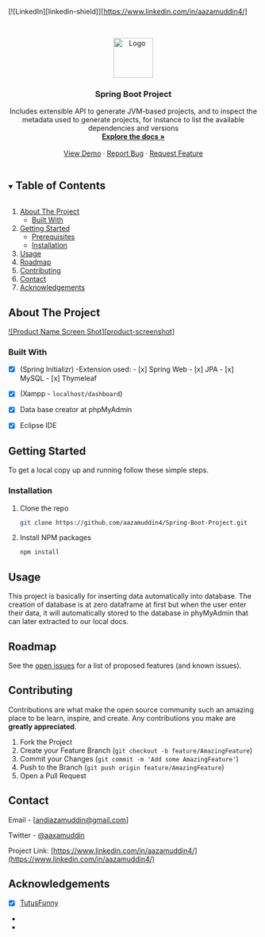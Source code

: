 [![LinkedIn][linkedin-shield]][https://www.linkedin.com/in/aazamuddin4/]

<!-- PROJECT LOGO -->
<br />
<p align="center">
  <a href="https://github.com/github_username/repo_name">
    <img src="images/logo.png" alt="Logo" width="80" height="80">
  </a>

  <h3 align="center">Spring Boot Project</h3>

  <p align="center">
    Includes extensible API to generate JVM-based projects, and to inspect the metadata used to generate projects, for instance to list the available dependencies and versions
    <br />
    <a href="https://github.com/aazamuddin4/Spring-Boot-Project"><strong>Explore the docs »</strong></a>
    <br />
    <br />
    <a href="https://github.com/aazamuddin4/Spring-Boot-Project">View Demo</a>
    ·
    <a href="https://github.com/aazamuddin4/Spring-Boot-Project/issues">Report Bug</a>
    ·
    <a href="https://github.com/aazamuddin4/Spring-Boot-Project/issues">Request Feature</a>
  </p>
</p>



<!-- TABLE OF CONTENTS -->
<details open="open">
  <summary><h2 style="display: inline-block">Table of Contents</h2></summary>
  <ol>
    <li>
      <a href="#about-the-project">About The Project</a>
      <ul>
        <li><a href="#built-with">Built With</a></li>
      </ul>
    </li>
    <li>
      <a href="#getting-started">Getting Started</a>
      <ul>
        <li><a href="#prerequisites">Prerequisites</a></li>
        <li><a href="#installation">Installation</a></li>
      </ul>
    </li>
    <li><a href="#usage">Usage</a></li>
    <li><a href="#roadmap">Roadmap</a></li>
    <li><a href="#contributing">Contributing</a></li>
    <li><a href="#contact">Contact</a></li>
    <li><a href="#acknowledgements">Acknowledgements</a></li>
  </ol>
</details>



<!-- ABOUT THE PROJECT -->
## About The Project

[![Product Name Screen Shot][product-screenshot]](https://i.imgur.com/SBl70J1.png)

### Built With

* [x] (Spring Initializr)
    -Extension used:
        - [x] Spring Web
        - [x] JPA
        - [x] MySQL
        - [x] Thymeleaf
* [x] (Xampp - `localhost/dashboard`)
* [x] Data base creator at phpMyAdmin
* [x] Eclipse IDE



<!-- GETTING STARTED -->
## Getting Started

To get a local copy up and running follow these simple steps.


### Installation

1. Clone the repo
   ```sh
   git clone https://github.com/aazamuddin4/Spring-Boot-Project.git
   ```
2. Install NPM packages
   ```sh
   npm install
   ```



<!-- USAGE EXAMPLES -->
## Usage

This project is basically for inserting data automatically into database. The creation of database is at zero dataframe at first but when the user enter their data, it will automatically stored to the database in phyMyAdmin that can later extracted to our local docs.


<!-- ROADMAP -->
## Roadmap

See the [open issues](https://github.com/aazamuddin4/Spring-Boot-Project/issues) for a list of proposed features (and known issues).



<!-- CONTRIBUTING -->
## Contributing

Contributions are what make the open source community such an amazing place to be learn, inspire, and create. Any contributions you make are **greatly appreciated**.

1. Fork the Project
2. Create your Feature Branch (`git checkout -b feature/AmazingFeature`)
3. Commit your Changes (`git commit -m 'Add some AmazingFeature'`)
4. Push to the Branch (`git push origin feature/AmazingFeature`)
5. Open a Pull Request


<!-- CONTACT -->
## Contact

Email - [andiazamuddin@gmail.com]

Twitter - [@aaxamuddin](https://twitter.com/aaxamuddin)

Project Link: [https://www.linkedin.com/in/aazamuddin4/](https://www.linkedin.com/in/aazamuddin4/)



<!-- ACKNOWLEDGEMENTS -->
## Acknowledgements

* [x] [TutusFunny](https://www.tutussfunny.com/spring-boot-project-using-mysql-database/)
* [](None)
* [](None)





<!-- MARKDOWN LINKS & IMAGES -->
<!-- https://www.markdownguide.org/basic-syntax/#reference-style-links -->
[linkedin-url]: https://www.linkedin.com/in/aazamuddin4/
